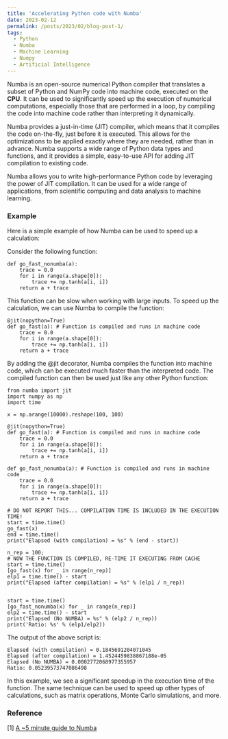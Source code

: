```yaml
---
title: 'Accelerating Python code with Numba'
date: 2023-02-12
permalink: /posts/2023/02/blog-post-1/
tags:
  - Python
  - Numba
  - Machine Learning
  - Numpy
  - Artificial Intelligence
---
```


Numba is an open-source numerical Python compiler that translates a subset of Python and NumPy code into machine code, executed on the <b>CPU</b>. It can be used to significantly speed up the execution of numerical computations, especially those that are performed in a loop, by compiling the code into machine code rather than interpreting it dynamically.

Numba provides a just-in-time (JIT) compiler, which means that it compiles the code on-the-fly, just before it is executed. This allows for the optimizations to be applied exactly where they are needed, rather than in advance. Numba supports a wide range of Python data types and functions, and it provides a simple, easy-to-use API for adding JIT compilation to existing code.

Numba allows you to write high-performance Python code by leveraging the power of JIT compilation. It can be used for a wide range of applications, from scientific computing and data analysis to machine learning.

### Example
Here is a simple example of how Numba can be used to speed up a calculation:

Consider the following function:

<script src="https://gist.github.com/ramintoosi/0942c268114520e7c6a809d342ac9416"></script>


~~~
def go_fast_nonumba(a):
    trace = 0.0
    for i in range(a.shape[0]):
        trace += np.tanh(a[i, i])
    return a + trace
~~~

This function can be slow when working with large inputs. To speed up the calculation, we can use Numba to compile the function:
~~~
@jit(nopython=True)
def go_fast(a): # Function is compiled and runs in machine code
    trace = 0.0
    for i in range(a.shape[0]):
        trace += np.tanh(a[i, i])
    return a + trace
~~~

By adding the @jit decorator, Numba compiles the function into machine code, which can be executed much faster than the interpreted code. The compiled function can then be used just like any other Python function:

~~~
from numba import jit
import numpy as np
import time

x = np.arange(10000).reshape(100, 100)

@jit(nopython=True)
def go_fast(a): # Function is compiled and runs in machine code
    trace = 0.0
    for i in range(a.shape[0]):
        trace += np.tanh(a[i, i])
    return a + trace

def go_fast_nonumba(a): # Function is compiled and runs in machine code
    trace = 0.0
    for i in range(a.shape[0]):
        trace += np.tanh(a[i, i])
    return a + trace

# DO NOT REPORT THIS... COMPILATION TIME IS INCLUDED IN THE EXECUTION TIME!
start = time.time()
go_fast(x)
end = time.time()
print("Elapsed (with compilation) = %s" % (end - start))

n_rep = 100;
# NOW THE FUNCTION IS COMPILED, RE-TIME IT EXECUTING FROM CACHE
start = time.time()
[go_fast(x) for _ in range(n_rep)]
elp1 = time.time() - start
print("Elapsed (after compilation) = %s" % (elp1 / n_rep))


start = time.time()
[go_fast_nonumba(x) for _ in range(n_rep)]
elp2 = time.time() - start
print("Elapsed (No NUMBA) = %s" % (elp2 / n_rep))
print('Ratio: %s' % (elp1/elp2))
~~~

The output of the above script is:

~~~
Elapsed (with compilation) = 0.1845691204071045
Elapsed (after compilation) = 1.4524459838867188e-05
Elapsed (No NUMBA) = 0.0002772068977355957
Ratio: 0.05239573747086498
~~~

In this example, we see a significant speedup in the execution time of the function. The same technique can be used to speed up other types of calculations, such as matrix operations, Monte Carlo simulations, and more.

### Reference
[1] [A ~5 minute guide to Numba](https://numba.pydata.org/numba-doc/latest/user/5minguide.html)